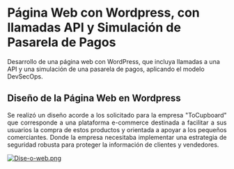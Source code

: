 # Página Web con Wordpress, con llamadas API y Simulación de Pasarela de Pagos
Desarrollo de una página web con WordPress, que incluya llamadas a una API y una simulación de una pasarela de pagos, aplicando el modelo DevSecOps.

## Diseño de la Página Web en Wordpress
<p style="text-align: justify;">Se realizó un diseño acorde a los solicitado para la empresa "ToCupboard" que corresponde a  una plataforma e-commerce destinada a facilitar a sus usuarios la compra de estos productos y orientada a apoyar a los pequeños comerciantes. Donde la empresa necesitaba implementar una estrategia de seguridad robusta para proteger la información de clientes y vendedores.
</p>

[![Dise-o-web.png](https://i.postimg.cc/rwvN5dq5/Dise-o-web.png)](https://postimg.cc/k2vSmg65)

